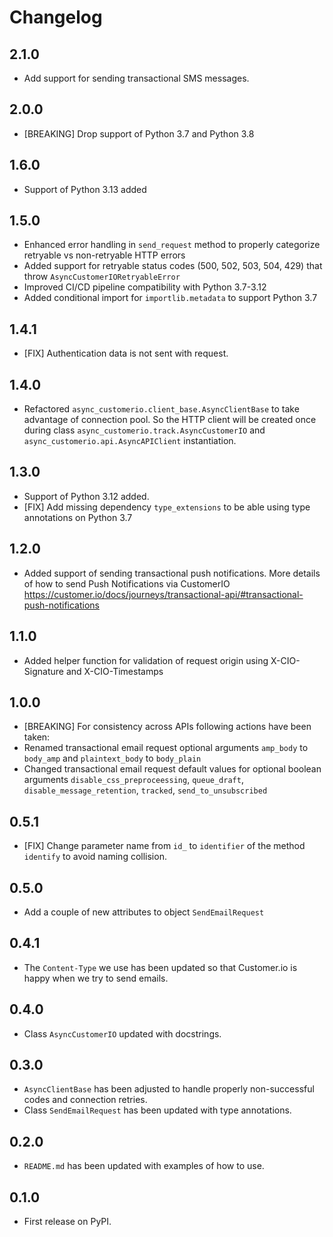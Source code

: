# Changelog

## 2.1.0

- Add support for sending transactional SMS messages.

## 2.0.0

- [BREAKING] Drop support of Python 3.7 and Python 3.8

## 1.6.0

- Support of Python 3.13 added

## 1.5.0

- Enhanced error handling in `send_request` method to properly categorize retryable vs non-retryable HTTP errors
- Added support for retryable status codes (500, 502, 503, 504, 429) that throw `AsyncCustomerIORetryableError`
- Improved CI/CD pipeline compatibility with Python 3.7-3.12
- Added conditional import for `importlib.metadata` to support Python 3.7

## 1.4.1

- [FIX] Authentication data is not sent with request.

## 1.4.0

- Refactored  ``async_customerio.client_base.AsyncClientBase`` to take advantage of connection pool. So the HTTP client will be created once during class ``async_customerio.track.AsyncCustomerIO`` and ``async_customerio.api.AsyncAPIClient`` instantiation.

## 1.3.0

- Support of Python 3.12 added.
- [FIX] Add missing dependency `type_extensions` to be able using type annotations on Python 3.7

## 1.2.0

- Added support of sending transactional push notifications. More details of how to send Push Notifications via CustomerIO <https://customer.io/docs/journeys/transactional-api/#transactional-push-notifications>

## 1.1.0

- Added helper function for validation of request origin using X-CIO-Signature and X-CIO-Timestamps

## 1.0.0

- [BREAKING] For consistency across APIs following actions have been taken:
- Renamed transactional email request optional arguments `amp_body` to `body_amp` and `plaintext_body` to `body_plain`
- Changed transactional email request default values for optional boolean arguments `disable_css_preproceessing`, `queue_draft`, `disable_message_retention`, `tracked`, `send_to_unsubscribed`

## 0.5.1

- [FIX] Change parameter name from `id_` to `identifier` of the method `identify` to avoid naming collision.

## 0.5.0

- Add a couple of new attributes to object `SendEmailRequest`

## 0.4.1

- The `Content-Type` we use has been updated so that Customer.io is happy when we try to send emails.

## 0.4.0

- Class `AsyncCustomerIO` updated with docstrings.

## 0.3.0

- `AsyncClientBase` has been adjusted to handle properly non-successful codes and connection retries.
- Class `SendEmailRequest` has been updated with type annotations.

## 0.2.0

- `README.md` has been updated with examples of how to use.

## 0.1.0

- First release on PyPI.
